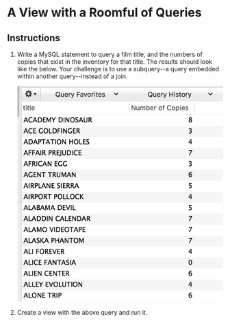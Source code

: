 # A View with a Roomful of Queries

## Instructions

1. Write a MySQL statement to query a film title, and the numbers of copies that exist in the inventory for that title. The results should look like the below. Your challenge is to use a subquery--a query embedded within another query--instead of a join.

   ![Subquery](Subquery.png)
  
2. Create a view with the above query and run it. 
